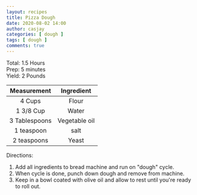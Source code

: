 ```yaml
---
layout: recipes
title: Pizza Dough
date: 2020-08-02 14:00
author: casjay
categories: [ dough ]
tags: [ dough ]
comments: true
---
```

  
Total: 1.5 Hours  
Prep: 5 minutes  
Yield: 2 Pounds  
  
|  Measurement  |  Ingredient   |
| :-----------: | :-----------: |
|    4 Cups     |     Flour     |
|   1 3/8 Cup   |     Water     |
| 3 Tablespoons | Vegetable oil |
|  1 teaspoon   |     salt      |
|  2 teaspoons  |     Yeast     |

Directions:  

1) Add all ingredients to bread machine and run on "dough" cycle.  
2) When cycle is done, punch down dough and remove from machine.  
3) Keep in a bowl coated with olive oil and allow to rest until you're ready to roll out.  
